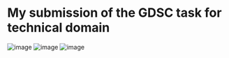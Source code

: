 # My submission of the GDSC task for technical domain

![image](https://user-images.githubusercontent.com/94288311/227272965-3b42df50-04e1-4710-ba82-64ae05d01355.png)
![image](https://user-images.githubusercontent.com/94288311/227273035-2c1eb3f9-9e81-42e1-8336-cb39feb3e055.png)
![image](https://user-images.githubusercontent.com/94288311/227273073-3948716c-a44e-42a5-9b25-5188b802fced.png)

